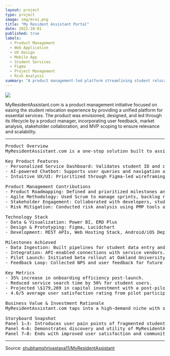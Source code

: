 ```yaml
---
layout: project
type: project
image: img/mra1.png
title: "My Resident Assistant Portal"
date: 2022-10-01
published: true
labels:
  - Product Management
  - Web Application
  - UX Design
  - Mobile App
  - Student Services
  - Figma
  - Project Management
  - Risk Analysis
summary: "A product management-led platform streamlining student relocation with services like car rentals, housing, books, and furniture in one integrated application."
---
```


<img class="img-fluid" src="img/mra1.png">

MyResidentAssistant.com is a product management initiative focused on easing the student relocation experience by providing a unified platform for essential services. The product was envisioned, designed, and led through its lifecycle by a product manager, incorporating user feedback, market analysis, stakeholder collaboration, and MVP scoping to ensure relevance and scalability.

<hr>

<pre>
Product Overview
MyResidentAssistant.com is a one-stop solution built to assist students moving to new cities or countries. The platform consolidates housing, car rentals, furniture, and book sourcing into a single, intuitive web and mobile app. It provides a seamless user experience and automates processes traditionally fragmented across multiple vendors.

Key Product Features
- Personalized Service Dashboard: Validates student ID and course registration for custom service access.
- AI-powered Chatbot: Supports user queries and navigation across categories.
- Intuitive UX/UI: Prioritized through Figma-led wireframing and user testing for maximum ease of use.

Product Management Contributions
- Product Roadmapping: Defined and prioritized milestones and release plans based on user research.
- Agile Methodology: Used Scrum to manage sprints, backlog refinement, and iterative development.
- Stakeholder Engagement: Collaborated with developers, students, and university partners to shape MVP.
- Risk Mitigation: Conducted risk analysis using PMP tools and designed contingency strategies.

Technology Stack
- Data & Visualization: Power BI, ERD Plus
- Design & Prototyping: Figma, Lucidchart
- Development: REST APIs, Web Hosting Stack, Android/iOS Deployment

Milestones Achieved
- Data Ingestion: Built pipelines for student data entry and verification.
- Integration: API-enabled connections with service vendors.
- Pilot Launch: Initiated beta rollout at Oakland University.
- Feedback Loop: Collected NPS and user feedback for future releases.

Key Metrics
- 35% increase in onboarding efficiency post-launch.
- Reduced service search time by 50% for student users.
- Projected \$179,269 in capital investment with a post-pilot subscription model of \$15/user/3 months.
- 4.6/5 average user satisfaction rating from pilot participants.

Business Value & Investment Rationale
MyResidentAssistant.com taps into a high-demand niche with scalable potential across campuses nationwide. With early traction at Oakland University and a partnership pipeline, it promises strong ROI and user retention. Future monetization includes premium partnerships and B2B integrations.

Storyboard Snapshot
Panel 1–3: Introduces user pain points of fragmented student services.
Panel 4–6: Demonstrates discovery and utility of MyResidentAssistant.com.
Panel 7–8: Ends with improved user satisfaction and community adoption.
</pre>

<hr>

Source: <a href="https://github.com/shubhamshrivastava11/MyResidentAssistant"><i class="large github icon"></i>shubhamshrivastava11/MyResidentAssistant</a>
